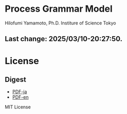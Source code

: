 # Process Grammar Model

Hilofumi Yamamoto, Ph.D.
Institure of Science Tokyo

## Last change: 2025/03/10-20:27:50.

# License

## Digest

- [PDF-ja](./processDigest-ja.pdf)
- [PDF-en](./processDigest-en.pdf)

MIT License
